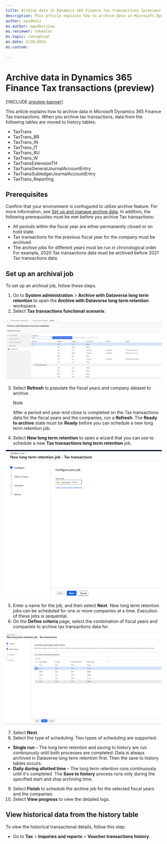 ```yaml
---
title: Archive data in Dynamics 365 Finance Tax transactions (preview)
description: This article explains how to archive data in Microsoft Dynamics 365 Finance Tax transactions.
author: epodkolz
ms.author: epodkolzina
ms.reviewer: twheeloc
ms.topic: conceptual
ms.date: 3/20/2024
ms.custom:

---
```

# Archive data in Dynamics 365 Finance Tax transactions (preview)

[!INCLUDE [preview-banner](../../../supply-chain/includes/preview-banner.md)]

This article explains how to archive data in Microsoft Dynamics 365 Finance Tax transactions.
When you archive tax transactions, data from the following tables are moved to history tables:
- TaxTrans
- TaxTrans_BR
- TaxTrans_IN
- TaxTrans_IT
- TaxTrans_RU
- TaxTrans_W
- TaxTransExtensionTH
- TaxTransGeneralJournalAccountEntry
- TaxTransSubledgerJournalAccountEntry
- TaxTrans_Reporting



## Prerequisites

Confirm that your environment is confugured to utilize archive feature. For more information, see [Set up and manage archive data](archive-setup-manage.md).
In addition, the following prerequisites must be met before you archive Tax transactions:
- All periods within the fiscal year are either permanently closed or on hold state.
- Tax transactions for the previous fiscal year for the company must be archived.
- The archive jobs for different years must be run in chronological order. For example, 2020 Tax transactions data must be archived before 2021 Tax transactions data.

## Set up an archival job

To set up an archival job, follow these steps.

1. Go to **System administration** \> **Archive with Dataverse long term retention** to open the **Archive with Dataverse long term retention** workspace.
2. Select **Tax transactions functional scenario**.

![Dataverse_long_term_retention_tax transactions](./media/DV_Long_term_retention_Tax%20transactions_1.png)

3. Select **Refresh** to populate the fiscal years and company dataset to archive.

    > [!NOTE]
    > After a period and year-end close is completed on the Tax transactions data for the fiscal years and the companies, run a **Refresh**. The **Ready to archive** state must be **Ready** before you can schedule a new long term retention job.

4. Select **New long term retention** to open a wizard that you can use to schedule a new **Tax transactions long term retention** job.

![New long_term_retention_Tax transactions](./media/DV_Long_term_retention_Tax%20transactions_2.png)
   
5. Enter a name for the job, and then select **Next**. New long term retention jobs can be scheduled for one or more companies at a time. Execution of these jobs is sequential.
6. On the **Define criteria** page, select the combination of fiscal years and companies to archive tax transactions data for.

![Defin criteria New long_term_retention_Tax transactions](./media/DV_Long_term_retention_Tax%20transactions_3.png)
  
7. Select **Next**.
8. Select the type of scheduling.
Two types of scheduling are supported:
  
  - **Single run** – The long term retention and saving to history are run continuously until both processes are completed. Data is always archived in Dataverse long term retention first. Then the save to history tables occurs.
  - **Daily during allotted time** – The long term retention runs continuously until it's completed. The **Save to history** process runs only during the specified start and stop archiving time.
    
9. Select **Finish** to schedule the archive job for the selected fiscal years and the companies.
10. Select **View progress** to view the detailed logs.

## View historical data from the history table

To view the historical transactional details, follow this step.

- Go to **Tax** \> **Inquiries and reports** \> **Voucher transactions history**.
